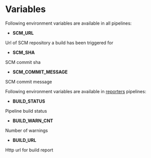 # Variables

Following environment variables are available in all pipelines:

* **SCM_URL**

Url of SCM repository a build has been triggered for

* **SCM_SHA**

SCM commit sha

* **SCM_COMMIT_MESSAGE**

SCM commit message

Following environment variables are available in [reporters](docs/reporters.md) pipelines:

* **BUILD_STATUS**

Pipeline build status

* **BUILD_WARN_CNT**

Number of warnings

* **BUILD_URL**

Http url for build report 

